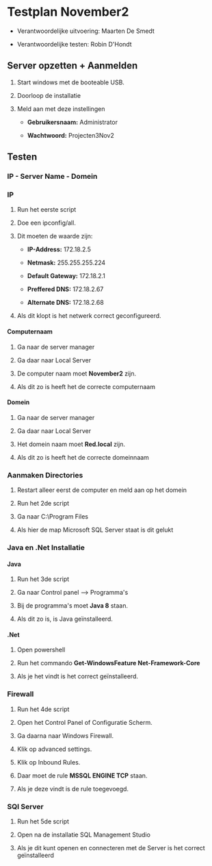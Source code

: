 # Testplan November2



* Verantwoordelijke uitvoering: Maarten De Smedt

* Verantwoordelijke testen: Robin D'Hondt



## Server opzetten + Aanmelden

1. Start windows met de booteable USB.

2. Doorloop de installatie

3. Meld aan met deze instellingen

	- **Gebruikersnaam:** Administrator

	- **Wachtwoord:** Projecten3Nov2



## Testen

### IP - Server Name - Domein

### IP

1. Run het eerste script

2. Doe een ipconfig/all.

3. Dit moeten de waarde zijn:

	- **IP-Address:** 172.18.2.5

	- **Netmask:** 255.255.255.224

	- **Default Gateway:** 172.18.2.1

	- **Preffered DNS:** 172.18.2.67

	- **Alternate DNS:** 172.18.2.68

4. Als dit klopt is het netwerk correct geconfigureerd.



#### Computernaam

1. Ga naar de server manager

2. Ga daar naar Local Server

3. De computer naam moet **November2** zijn.

4. Als dit zo is heeft het de correcte computernaam



#### Domein

1. Ga naar de server manager

2. Ga daar naar Local Server

3. Het domein naam moet **Red.local** zijn.

4. Als dit zo is heeft het de correcte domeinnaam



### Aanmaken Directories

1. Restart alleer eerst de computer en meld aan op het domein

2. Run het 2de script

3. Ga naar C:\Program Files

4. Als hier de map Microsoft SQL Server staat is dit gelukt



### Java en .Net Installatie 

#### Java

1. Run het 3de script

2. Ga naar Control panel --> Programma's

4. Bij de programma's moet **Java 8** staan.

5. Als dit zo is, is Java geïnstalleerd. 



#### .Net

1. Open powershell 

2. Run het commando **Get-WindowsFeature Net-Framework-Core**

3. Als je het vindt is het correct geïnstalleerd.



### Firewall

1. Run het 4de script

2. Open het Control Panel of Configuratie Scherm.

3. Ga daarna naar Windows Firewall.

4. Klik op advanced settings.

5. Klik op Inbound Rules.

6. Daar moet de rule **MSSQL ENGINE TCP** staan.

7. Als je deze vindt is de rule toegevoegd.



### SQl Server

1. Run het 5de script

2. Open na de installatie SQL Management Studio

3. Als je dit kunt openen en connecteren met de Server is het correct geïnstalleerd

